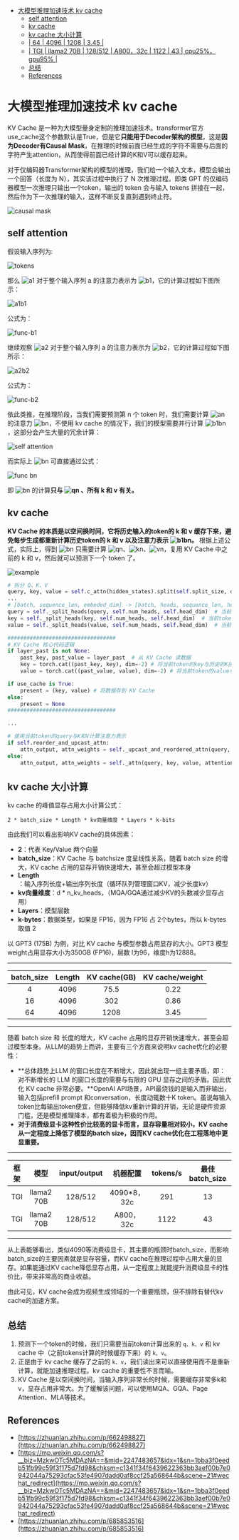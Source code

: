 - [大模型推理加速技术 kv cache](#大模型推理加速技术-kv-cache)
  - [self attention](#self-attention)
  - [kv cache](#kv-cache)
  - [kv cache 大小计算](#kv-cache-大小计算)
  - [| 64 | 4096 | 1208 | 3.45 |](#-64--4096--1208--345-)
  - [|  TGI | llama2 70B | 128/512 | A800，32c | 1122 | 43 | cpu25%，gpu95% |](#--tgi--llama2-70b--128512--a80032c--1122--43--cpu25gpu95-)
  - [总结](#总结)
  - [References](#references)


# 大模型推理加速技术 kv cache

KV Cache 是一种为大模型量身定制的推理加速技术。transformer官方use_cache这个参数默认是True，但是它**只能用于Decoder架构的模型**，这是**因为Decoder有Causal Mask**，在推理的时候前面已经生成的字符不需要与后面的字符产生attention，从而使得前面已经计算的K和V可以缓存起来。

对于仅编码器Transformer架构的模型的推理，我们给一个输入文本，模型会输出一个回答（长度为 N），其实该过程中执行了 N 次推理过程。即类 GPT 的仅编码器模型一次推理只输出一个token，输出的 token 会与输入 tokens 拼接在一起，然后作为下一次推理的输入，这样不断反复直到遇到终止符。

![causal mask](./pics/causal-mask.png)

## self attention

假设输入序列为:

![tokens](./pics/kvc-tokens.png)

那么 ![a1](./pics/kvc-a1.png) 对于整个输入序列 a 的注意力表示为 ![b1](./pics/kvc-b1.png)，它的计算过程如下图所示：

![a1b1](./pics/kvc-a1b1.png)

公式为：

![func-b1](./pics/kvc-func-b1.png)

继续观察 ![a2](./pics/kvc-a2.png) 对于整个输入序列 a 的注意力表示为 ![b2](./pics/kvc-b2.png)，它的计算过程如下图所示：

![a2b2](./pics/kvc-a2b2.png)

公式为：

![func-b2](./pics/kvc-func-b2.png)

依此类推，在推理阶段，当我们需要预测第 n 个 token 时，我们需要计算 ![an](./pics/kvc-an.png) 的注意力 ![bn](./pics/kvc-bn.png)，不使用 kv cache 的情况下，我们的模型需要并行计算 ![b1bn](./pics/kvc-b1bn-1.png)，这部分会产生大量的冗余计算：

![self attention](./pics/self-attention.png)

而实际上 ![bn](./pics/kvc-bn.png) 可直接通过公式：

![func bn](./pics/kvc-func-bn.png)

即 ![bn](./pics/kvc-bn.png) 的计算**只与 ![qn](./pics/kvc-qn.png) 、所有 k 和 v 有关。**

## kv cache

**KV Cache 的本质是以空间换时间，它将历史输入的token的 k 和 v 缓存下来，避免每步生成都重新计算历史token的 k 和 v 以及注意力表示 ![b1bn](./pics/kvc-b1bn-1.png)。** 根据上述公式，实际上，得到 ![bn](./pics/kvc-bn.png) 只需要计算 ![qn](./pics/kvc-qn.png)、![kn](./pics/kvc-kn.png)、![vn](./pics/kvc-vn.png)，复用 KV Cache 中之前的 k 和 v，然后就可以预测下一个 token 了。

![example](./pics/kvc-example.png)


```python
# 拆分 Q、K、V
query, key, value = self.c_attn(hidden_states).split(self.split_size, dim=2)
...
# [batch, sequence_len, embeded_dim] -> [batch, heads, sequence_len, head_dim]
query = self._split_heads(query, self.num_heads, self.head_dim)  # 当前token对应的query
key = self._split_heads(key, self.num_heads, self.head_dim)  # 当前token对应的key
value = self._split_heads(value, self.num_heads, self.head_dim)  # 当前token对应的value

##################################
# KV Cache 核心代码逻辑
if layer_past is not None:
    past_key, past_value = layer_past  # 从 KV Cache 读数据
    key = torch.cat((past_key, key), dim=-2) # 将当前token的key与历史的K拼接
    value = torch.cat((past_value, value), dim=-2) # 将当前token的value与历史的V拼接

if use_cache is True:
    present = (key, value) # 将数据存到 KV Cache
else:
    present = None
##################################

...

# 使用当前token的query与K和V计算注意力表示
if self.reorder_and_upcast_attn:
    attn_output, attn_weights = self._upcast_and_reordered_attn(query, key, value, attention_mask, head_mask)
else:
    attn_output, attn_weights = self._attn(query, key, value, attention_mask, head_mask)
```

## kv cache 大小计算

kv cache 的峰值显存占用大小计算公式：

`2 * batch_size * Length * kv向量维度 * Layers * k-bits`

由此我们可以看出影响KV cache的具体因素：

- **2**：代表 Key/Value 两个向量
- **batch_size**：KV Cache 与 batchsize 度呈线性关系，随着 batch size 的增大，KV cache 占用的显存开销快速增大，甚至会超过模型本身
- **Length**：输入序列长度+输出序列长度（循环队列管理窗口KV，减少长度kv）
- **kv向量维度**：d * n_kv_heads，（MQA/GQA通过减少KV的头数减少显存占用）
- **Layers**：模型层数
- **k-bytes**：数据类型，如果是 FP16，因为 FP16 占 2个bytes，所以 k-bytes 取值 2

以 GPT3 (175B) 为例，对比 KV cache 与模型参数占用显存的大小。GPT3 模型weight占用显存大小为350GB (FP16)，层数 l为96，维度h为12888。

-----
|  batch_size | Length | KV cache(GB) | KV cache/weight |
| :----: | :----: | :----: | :----: |
| 4 | 4096 | 75.5 | 0.22 |
| 16 | 4096 | 302 | 0.86 |
| 64 | 4096 | 1208 | 3.45 |
-----

随着 batch size 和 长度的增大，KV cache 占用的显存开销快速增大，甚至会超过模型本身。从LLM的趋势上而讲，主要有三个方面来说明kv cache优化的必要性：

- **总体趋势上LLM 的窗口长度在不断增大，因此就出现一组主要矛盾，即：对不断增长的 LLM 的窗口长度的需要与有限的 GPU 显存之间的矛盾。因此优化 KV cache 非常必要。**OpenAI API场景，API最烧钱的是输入而非输出，输入包括prefill prompt 和conversation，长度动辄数十K token。虽说每输入token比每输出token便宜，但能够降低kv重新计算的开销，无论是硬件资源门槛，还是模型推理降本，都有着极为积极的作用。
- **对于消费级显卡这种性价比较高的显卡而言，显存容量相对较小，KV cache从一定程度上降低了模型的batch size，因而KV cache优化在工程落地中更显重要。**
  
-----
| 框架 | 模型 | input/output | 机器配置 | tokens/s | 最佳batch_size | gpu/cpu负载 |
| :----: | :----: | :----: | :----: | :----: | :----: | :----: |
| TGI | llama2 70B | 128/512 | 4090*8，32c | 291 | 13 | cpu25%，gpu95% |
|  TGI | llama2 70B | 128/512 | A800，32c | 1122 | 43 | cpu25%，gpu95% |
-----

从上表能够看出，类似4090等消费级显卡，其主要的瓶颈时batch_size，而影响batch_size的主要因素就是显存容量，而KV cache在推理过程中占用大量的显存。如果能通过KV cache降低显存占用，从一定程度上就能提升消费级显卡的性价比，带来非常高的商业收益。

由此可见，KV cache会成为视频生成领域的一个重要瓶颈，但不排除有替代kv cache的加速方案。

## 总结

1. 预测下一个token的时候，我们只需要当前token计算出来的 `q、k、v` 和 kv cache 中（之前tokens计算的时候缓存下来）的 `k、v`。
2. 正是由于 kv cache 缓存了之前的 `k、v`，我们读出来可以直接使用而不是重新计算，就能加速推理过程。kv cache 的重要性不言而喻。
3. KV Cache 是以空间换时间，当输入序列非常长的时候，需要缓存非常多k和v，显存占用非常大。为了缓解该问题，可以使用MQA、GQA、Page Attention、MLA等技术。

## References

- [https://zhuanlan.zhihu.com/p/662498827](https://zhuanlan.zhihu.com/p/662498827)
- [https://mp.weixin.qq.com/s?__biz=MzkwOTc5MDAzNA==&mid=2247483657&idx=1&sn=1bba3f0eedb51fb99c59f3f175d7fd98&chksm=c1341f34f6439622363bb3aef00b7e0942044a75293cfac53fe4907dadd0af8ccf25a568644b&scene=21#wechat_redirect](https://mp.weixin.qq.com/s?__biz=MzkwOTc5MDAzNA==&mid=2247483657&idx=1&sn=1bba3f0eedb51fb99c59f3f175d7fd98&chksm=c1341f34f6439622363bb3aef00b7e0942044a75293cfac53fe4907dadd0af8ccf25a568644b&scene=21#wechat_redirect)
- [https://zhuanlan.zhihu.com/p/685853516](https://zhuanlan.zhihu.com/p/685853516)
